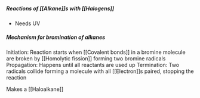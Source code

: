 ##### Reactions of [[Alkane]]s with [[Halogens]]
- Needs UV

##### Mechanism for bromination of alkanes
Initiation: Reaction starts when [[Covalent bonds]] in a bromine molecule are broken by [[Homolytic fission]] forming two bromine radicals
Propagation: Happens until all reactants are used up
Termination: Two radicals collide forming a molecule with all [[Electron]]s paired, stopping the reaction

Makes a [[Haloalkane]]
